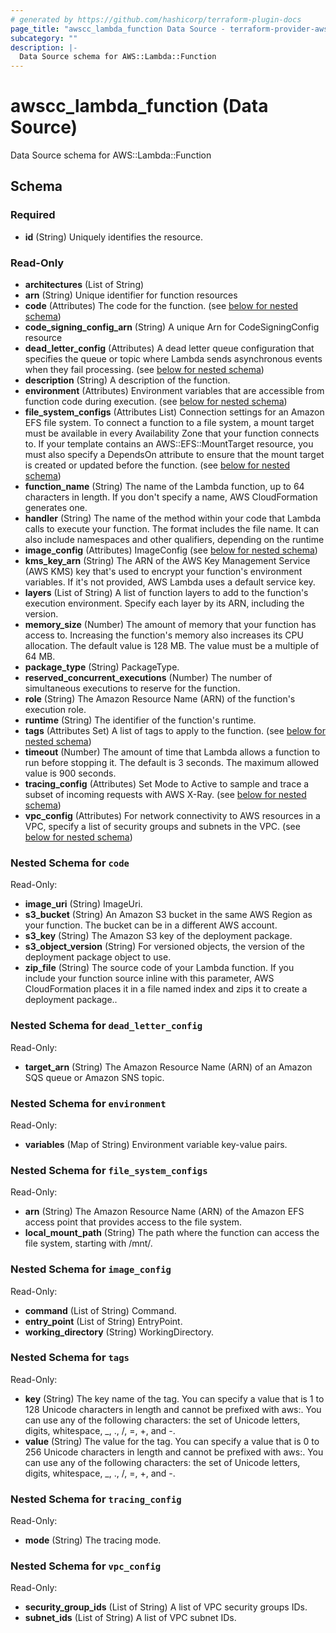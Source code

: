 ```yaml
---
# generated by https://github.com/hashicorp/terraform-plugin-docs
page_title: "awscc_lambda_function Data Source - terraform-provider-awscc"
subcategory: ""
description: |-
  Data Source schema for AWS::Lambda::Function
---
```


# awscc_lambda_function (Data Source)

Data Source schema for AWS::Lambda::Function



<!-- schema generated by tfplugindocs -->
## Schema

### Required

- **id** (String) Uniquely identifies the resource.

### Read-Only

- **architectures** (List of String)
- **arn** (String) Unique identifier for function resources
- **code** (Attributes) The code for the function. (see [below for nested schema](#nestedatt--code))
- **code_signing_config_arn** (String) A unique Arn for CodeSigningConfig resource
- **dead_letter_config** (Attributes) A dead letter queue configuration that specifies the queue or topic where Lambda sends asynchronous events when they fail processing. (see [below for nested schema](#nestedatt--dead_letter_config))
- **description** (String) A description of the function.
- **environment** (Attributes) Environment variables that are accessible from function code during execution. (see [below for nested schema](#nestedatt--environment))
- **file_system_configs** (Attributes List) Connection settings for an Amazon EFS file system. To connect a function to a file system, a mount target must be available in every Availability Zone that your function connects to. If your template contains an AWS::EFS::MountTarget resource, you must also specify a DependsOn attribute to ensure that the mount target is created or updated before the function. (see [below for nested schema](#nestedatt--file_system_configs))
- **function_name** (String) The name of the Lambda function, up to 64 characters in length. If you don't specify a name, AWS CloudFormation generates one.
- **handler** (String) The name of the method within your code that Lambda calls to execute your function. The format includes the file name. It can also include namespaces and other qualifiers, depending on the runtime
- **image_config** (Attributes) ImageConfig (see [below for nested schema](#nestedatt--image_config))
- **kms_key_arn** (String) The ARN of the AWS Key Management Service (AWS KMS) key that's used to encrypt your function's environment variables. If it's not provided, AWS Lambda uses a default service key.
- **layers** (List of String) A list of function layers to add to the function's execution environment. Specify each layer by its ARN, including the version.
- **memory_size** (Number) The amount of memory that your function has access to. Increasing the function's memory also increases its CPU allocation. The default value is 128 MB. The value must be a multiple of 64 MB.
- **package_type** (String) PackageType.
- **reserved_concurrent_executions** (Number) The number of simultaneous executions to reserve for the function.
- **role** (String) The Amazon Resource Name (ARN) of the function's execution role.
- **runtime** (String) The identifier of the function's runtime.
- **tags** (Attributes Set) A list of tags to apply to the function. (see [below for nested schema](#nestedatt--tags))
- **timeout** (Number) The amount of time that Lambda allows a function to run before stopping it. The default is 3 seconds. The maximum allowed value is 900 seconds.
- **tracing_config** (Attributes) Set Mode to Active to sample and trace a subset of incoming requests with AWS X-Ray. (see [below for nested schema](#nestedatt--tracing_config))
- **vpc_config** (Attributes) For network connectivity to AWS resources in a VPC, specify a list of security groups and subnets in the VPC. (see [below for nested schema](#nestedatt--vpc_config))

<a id="nestedatt--code"></a>
### Nested Schema for `code`

Read-Only:

- **image_uri** (String) ImageUri.
- **s3_bucket** (String) An Amazon S3 bucket in the same AWS Region as your function. The bucket can be in a different AWS account.
- **s3_key** (String) The Amazon S3 key of the deployment package.
- **s3_object_version** (String) For versioned objects, the version of the deployment package object to use.
- **zip_file** (String) The source code of your Lambda function. If you include your function source inline with this parameter, AWS CloudFormation places it in a file named index and zips it to create a deployment package..


<a id="nestedatt--dead_letter_config"></a>
### Nested Schema for `dead_letter_config`

Read-Only:

- **target_arn** (String) The Amazon Resource Name (ARN) of an Amazon SQS queue or Amazon SNS topic.


<a id="nestedatt--environment"></a>
### Nested Schema for `environment`

Read-Only:

- **variables** (Map of String) Environment variable key-value pairs.


<a id="nestedatt--file_system_configs"></a>
### Nested Schema for `file_system_configs`

Read-Only:

- **arn** (String) The Amazon Resource Name (ARN) of the Amazon EFS access point that provides access to the file system.
- **local_mount_path** (String) The path where the function can access the file system, starting with /mnt/.


<a id="nestedatt--image_config"></a>
### Nested Schema for `image_config`

Read-Only:

- **command** (List of String) Command.
- **entry_point** (List of String) EntryPoint.
- **working_directory** (String) WorkingDirectory.


<a id="nestedatt--tags"></a>
### Nested Schema for `tags`

Read-Only:

- **key** (String) The key name of the tag. You can specify a value that is 1 to 128 Unicode characters in length and cannot be prefixed with aws:. You can use any of the following characters: the set of Unicode letters, digits, whitespace, _, ., /, =, +, and -.
- **value** (String) The value for the tag. You can specify a value that is 0 to 256 Unicode characters in length and cannot be prefixed with aws:. You can use any of the following characters: the set of Unicode letters, digits, whitespace, _, ., /, =, +, and -.


<a id="nestedatt--tracing_config"></a>
### Nested Schema for `tracing_config`

Read-Only:

- **mode** (String) The tracing mode.


<a id="nestedatt--vpc_config"></a>
### Nested Schema for `vpc_config`

Read-Only:

- **security_group_ids** (List of String) A list of VPC security groups IDs.
- **subnet_ids** (List of String) A list of VPC subnet IDs.


